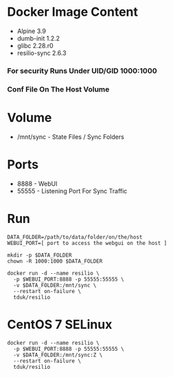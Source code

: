 # Docker Image Content

- Alpine 3.9
- dumb-init 1.2.2
- glibc 2.28.r0
- resilio-sync 2.6.3

### For security Runs Under UID/GID 1000:1000
### Conf File On The Host Volume

# Volume

- /mnt/sync - State Files / Sync Folders

# Ports

- 8888 - WebUI
- 55555 - Listening Port For Sync Traffic

# Run

    DATA_FOLDER=/path/to/data/folder/on/the/host
    WEBUI_PORT=[ port to access the webgui on the host ]

    mkdir -p $DATA_FOLDER
    chown -R 1000:1000 $DATA_FOLDER

    docker run -d --name resilio \
      -p $WEBUI_PORT:8888 -p 55555:55555 \
      -v $DATA_FOLDER:/mnt/sync \
      --restart on-failure \
      tduk/resilio

# CentOS 7 SELinux 

    docker run -d --name resilio \
      -p $WEBUI_PORT:8888 -p 55555:55555 \
      -v $DATA_FOLDER:/mnt/sync:Z \
      --restart on-failure \
      tduk/resilio
